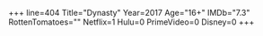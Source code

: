 +++
line=404
Title="Dynasty"
Year=2017
Age="16+"
IMDb="7.3"
RottenTomatoes=""
Netflix=1
Hulu=0
PrimeVideo=0
Disney=0
+++

